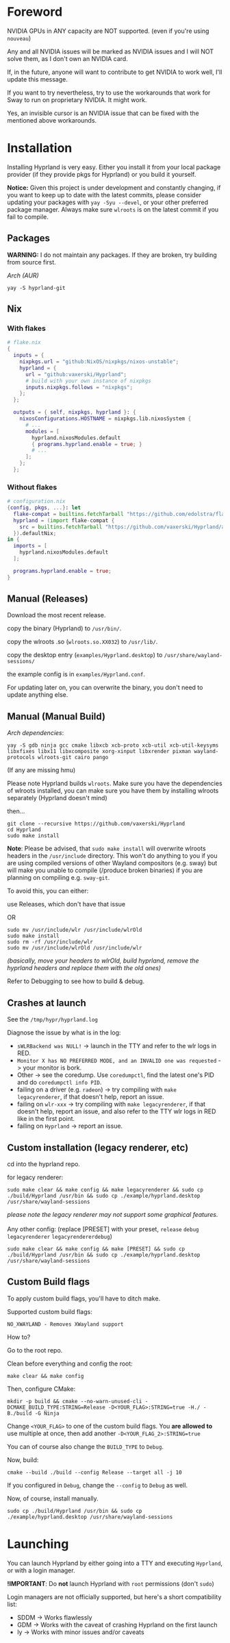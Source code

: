 # Foreword
NVIDIA GPUs in ANY capacity are NOT supported. (even if you're using `nouveau`)

Any and all NVIDIA issues will be marked as NVIDIA issues and I will NOT solve them, as I don't own an NVIDIA card.

If, in the future, anyone will want to contribute to get NVIDIA to work well, I'll update this message.

If you want to try nevertheless, try to use the workarounds that work for Sway to run on proprietary NVIDIA. It might work.

Yes, an invisible cursor is an NVIDIA issue that can be fixed with the mentioned above workarounds.

# Installation

Installing Hyprland is very easy. Either you install it from your local package provider (if they provide pkgs for Hyprland) or you build it yourself.

**Notice:** Given this project is under development and constantly changing, if you want to keep up to date with the latest commits, please consider updating your packages with `yay -Syu --devel`, or your other preferred package manager. Always make sure `wlroots` is on the latest commit if you fail to compile.

## Packages
**WARNING:** I do not maintain any packages. If they are broken, try building from source first.

_Arch (AUR)_
```
yay -S hyprland-git
```

## Nix

### With flakes
```nix
# flake.nix
{
  inputs = {
    nixpkgs.url = "github:NixOS/nixpkgs/nixos-unstable";
    hyprland = {
      url = "github:vaxerski/Hyprland";
      # build with your own instance of nixpkgs
      inputs.nixpkgs.follows = "nixpkgs";
    };
  };

  outputs = { self, nixpkgs, hyprland }: {
    nixosConfigurations.HOSTNAME = nixpkgs.lib.nixosSystem {
      # ...
      modules = [
        hyprland.nixosModules.default 
        { programs.hyprland.enable = true; }
        # ...
      ];
    };
  };
```
### Without flakes
```nix
# configuration.nix
{config, pkgs, ...}: let
  flake-compat = builtins.fetchTarball "https://github.com/edolstra/flake-compat/archive/master.tar.gz";
  hyprland = (import flake-compat {
    src = builtins.fetchTarball "https://github.com/vaxerski/Hyprland/archive/master.tar.gz";
  }).defaultNix;
in {
  imports = [
    hyprland.nixosModules.default
  ];

  programs.hyprland.enable = true;
}
```
## Manual (Releases)
Download the most recent release.

copy the binary (Hyprland) to `/usr/bin/`.

copy the wlroots .so (`wlroots.so.XX032`) to `/usr/lib/`.

copy the desktop entry (`examples/Hyprland.desktop`) to `/usr/share/wayland-sessions/`

the example config is in `examples/Hyprland.conf`.

For updating later on, you can overwrite the binary, you don't need to update anything else.

## Manual (Manual Build)

*Arch dependencies*:

`yay -S gdb ninja gcc cmake libxcb xcb-proto xcb-util xcb-util-keysyms libxfixes libx11 libxcomposite xorg-xinput libxrender pixman wayland-protocols wlroots-git cairo pango`

(If any are missing hmu)

Please note Hyprland builds `wlroots`. Make sure you have the dependencies of wlroots installed, you can make sure you have them by installing wlroots separately (Hyprland doesn't mind)

then...

```
git clone --recursive https://github.com/vaxerski/Hyprland
cd Hyprland
sudo make install
```

**Note**: Please be advised, that `sudo make install` will overwrite wlroots headers in the `/usr/include` directory. This won't do anything to you if you are using compiled versions of other Wayland compositors (e.g. sway) but will make you unable to compile (/produce broken binaries) if you are planning on compiling e.g. `sway-git`.

To avoid this, you can either:

use Releases, which don't have that issue

OR
```
sudo mv /usr/include/wlr /usr/include/wlrOld
sudo make install
sudo rm -rf /usr/include/wlr
sudo mv /usr/include/wlrOld /usr/include/wlr
```
_(basically, move your headers to wlrOld, build hyprland, remove the hyprland headers and replace them with the old ones)_

Refer to Debugging to see how to build & debug.

## Crashes at launch

See the `/tmp/hypr/hyprland.log`

Diagnose the issue by what is in the log:
* `sWLRBackend was NULL!` -> launch in the TTY and refer to the wlr logs in RED.
* `Monitor X has NO PREFERRED MODE, and an INVALID one was requested` -> your monitor is bork.
* Other -> see the coredump. Use `coredumpctl`, find the latest one's PID and do `coredumpctl info PID`.
* failing on a driver (e.g. `radeon`) -> try compiling with `make legacyrenderer`, if that doesn't help, report an issue.
* failing on `wlr-xxx` -> try compiling with `make legacyrenderer`, if that doesn't help, report an issue, and also refer to the TTY wlr logs in RED like in the first point.
* failing on `Hyprland` -> report an issue.

## Custom installation (legacy renderer, etc)

cd into the hyprland repo.

for legacy renderer:
```
sudo make clear && make config && make legacyrenderer && sudo cp ./build/Hyprland /usr/bin && sudo cp ./example/hyprland.desktop /usr/share/wayland-sessions
```

_please note the legacy renderer may not support some graphical features._
<br/><br/>
Any other config: (replace [PRESET] with your preset, `release` `debug` `legacyrenderer` `legacyrendererdebug`)
```
sudo make clear && make config && make [PRESET] && sudo cp ./build/Hyprland /usr/bin && sudo cp ./example/hyprland.desktop /usr/share/wayland-sessions
```

## Custom Build flags
To apply custom build flags, you'll have to ditch make.

Supported custom build flags:
```
NO_XWAYLAND - Removes XWayland support
```

How to?

Go to the root repo.

Clean before everything and config the root:
```
make clear && make config
```

Then, configure CMake:
```
mkdir -p build && cmake --no-warn-unused-cli -DCMAKE_BUILD_TYPE:STRING=Release -D<YOUR_FLAG>:STRING=true -H./ -B./build -G Ninja
```
Change `<YOUR_FLAG>` to one of the custom build flags. You **are allowed to** use multiple at once, then add another `-D<YOUR_FLAG_2>:STRING=true`

You can of course also change the `BUILD_TYPE` to `Debug`.

Now, build:
```
cmake --build ./build --config Release --target all -j 10
```
If you configured in `Debug`, change the `--config` to `Debug` as well.

Now, of course, install manually.
```
sudo cp ./build/Hyprland /usr/bin && sudo cp ./example/hyprland.desktop /usr/share/wayland-sessions
```

# Launching
You can launch Hyprland by either going into a TTY and executing `Hyprland`, or with a login manager.

**!IMPORTANT**: Do **not** launch Hyprland with `root` permissions (don't `sudo`)

Login managers are not officially supported, but here's a short compatibility list:
- SDDM → Works flawlessly
- GDM → Works with the caveat of crashing Hyprland on the first launch
- ly → Works with minor issues and/or caveats
